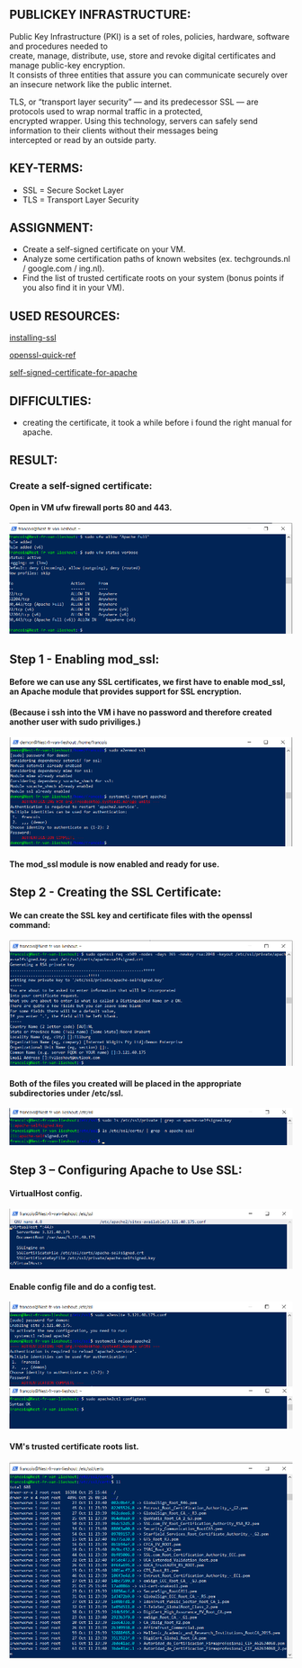 ## PUBLICKEY INFRASTRUCTURE:

Public Key Infrastructure (PKI) is a set of roles, policies, hardware, software and procedures needed to  
create, manage, distribute, use, store and revoke digital certificates and manage public-key encryption.  
It consists of three entities that assure you can communicate securely over an insecure network like the public internet.  

TLS, or “transport layer security” — and its predecessor SSL — are protocols used to wrap normal traffic in a protected,   
encrypted wrapper. Using this technology, servers can safely send information to their clients without their messages being   
intercepted or read by an outside party.


## KEY-TERMS:

* SSL = Secure Socket Layer
* TLS = Transport Layer Security

## ASSIGNMENT:

* Create a self-signed certificate on your VM.  
* Analyze some certification paths of known websites (ex. techgrounds.nl / google.com / ing.nl).  
* Find the list of trusted certificate roots on your system (bonus points if you also find it in your VM).  



## USED RESOURCES:

[installing-ssl](https://www.atlantic.net/dedicated-server-hosting/how-to-create-and-install-a-self-signed-ssl-certificate-on-ubuntu-20-04/)

[openssl-quick-ref](https://www.digicert.com/kb/ssl-support/openssl-quick-reference-guide.htm)

[self-signed-certificate-for-apache](https://www.digitalocean.com/community/tutorials/how-to-create-a-self-signed-ssl-certificate-for-apache-in-ubuntu-20-04)
## DIFFICULTIES:

* creating the certificate, it took a while before i found the right manual for apache.

## RESULT:

### Create a self-signed certificate:  

#### Open in VM ufw firewall ports 80 and 443.  
![enable-ports80/443](../00_includes/Security/SEC7.0_80-443.png)  

## Step 1 - Enabling mod_ssl:  

#### Before we can use any SSL certificates, we first have to enable mod_ssl, an Apache module that provides support for SSL encryption.  
#### (Because i ssh into the VM i have no password and therefore created another user with sudo priviliges.)  
![enable-mod_ssl](../00_includes/Security/SEC7.1_enable-mod_ssl.png) 
#### The mod_ssl module is now enabled and ready for use.

## Step 2 - Creating the SSL Certificate:    

#### We can create the SSL key and certificate files with the openssl command:  
![ssl_key](../00_includes/Security/SEC7.3_ssl-key.png)  
#### Both of the files you created will be placed in the appropriate subdirectories under /etc/ssl.  
![crt_key-files](../00_includes/Security/SEC7.4_crt-key-files.png)

## Step 3 – Configuring Apache to Use SSL:  
#### VirtualHost config.      
![virt-host-conf](../00_includes/Security/SEC7.5_virthost-conf.png)

#### Enable config file and do a config test.  
![conf-test](../00_includes/Security/SEC7.6-enable-conf-file.png)  
![conf-test](../00_includes/Security/SEC7.7-config_test.png)  

#### VM's trusted certificate roots list.
![trusted-certificate-roots-list](../00_includes/Security/SEC7.44_VM-trusted-crt-list.png)



